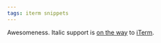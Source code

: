 ```yaml
---
tags: iterm snippets
---
```


Awesomeness. Italic support is [on the way](https://code.google.com/p/iterm2/issues/detail?id=391) to [iTerm](/wiki/iTerm).
